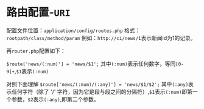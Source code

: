 # 路由配置-`URI`

配置文件位置：`application/config/routes.php`
格式：`rootpath/class/method/param`
例如：`http://ci/news/1`表示新闻id为1的记录。

再`router.php`配置如下：

`$route['news/(:num)'] = 'news/$1';`
其中`(:num)`表示任何数字，等同`[0-9]+`,`$1`表示`(:num)`

对照下面理解
`$route['news/(:num)/(:any)'] = 'news/$1/$2';`
其中`(:any)`表示任何字符（除了 '/' 字符，因为它是段与段之间的分隔符）,`$1`表示`(:num)`即第一个参数，`$2`表示`(:any)`,即第二个参数。

